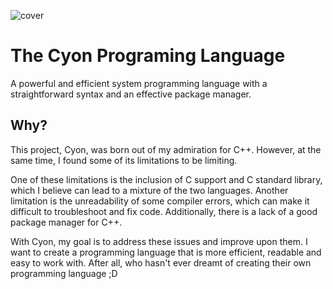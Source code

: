 ![cover](https://user-images.githubusercontent.com/122537464/212894668-66ddaf13-9e4e-4ec6-8c24-9c75e08a469b.png)

# The Cyon Programing Language
A powerful and efficient system programming language with a straightforward syntax and an effective package manager.

## Why?

This project, Cyon, was born out of my admiration for C++. However, at the same time, I found some of its limitations to be limiting.

One of these limitations is the inclusion of C support and C standard library, which I believe can lead to a mixture of the two languages. Another limitation is the unreadability of some compiler errors, which can make it difficult to troubleshoot and fix code. Additionally, there is a lack of a good package manager for C++.

With Cyon, my goal is to address these issues and improve upon them. I want to create a programming language that is more efficient, readable and easy to work with. After all, who hasn't ever dreamt of creating their own programming language ;D
